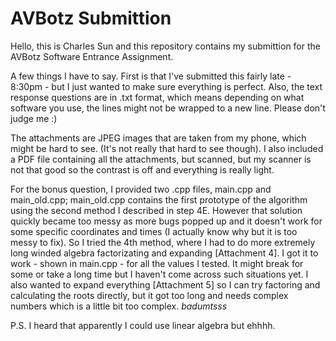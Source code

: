 # AVBotz Submittion

Hello, this is Charles Sun and this repository contains my submittion for the AVBotz Software Entrance Assignment.

A few things I have to say. First is that I've submitted this fairly late - 8:30pm - but I just wanted to make sure everything is perfect. Also, the text response questions are in .txt format, which means depending on what software you use, the lines might not be wrapped to a new line. Please don't judge me :)

The attachments are JPEG images that are taken from my phone, which might be hard to see. (It's not really that hard to see though). I also included a PDF file containing all the attachments, but scanned, but my scanner is not that good so the contrast is off and everything is really light. 

For the bonus question, I provided two .cpp files, main.cpp and main_old.cpp; main_old.cpp contains the first prototype of the algorithm using the second method I described in step 4E. However that solution quickly became too messy as more bugs popped up and it doesn't work for some specific coordinates and times (I actually know why but it is too messy to fix). So I tried the 4th method, where I had to do more extremely long winded algebra factorizating and expanding [Attachment 4]. I got it to work - shown in main.cpp - for all the values I tested. It might break for some or take a long time but I haven't come across such situations yet. I also wanted to expand everything [Attachment 5] so I can try factoring and calculating the roots directly, but it got too long and needs complex numbers which is a little bit too complex. *badumtsss*

P.S. I heard that apparently I could use linear algebra but ehhhh. 
